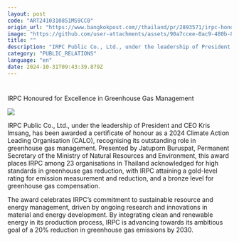 ```yaml
---
layout: post
code: "ART2410310851MS9CC0"
origin_url: "https://www.bangkokpost.com//thailand/pr/2893571/irpc-honoured-for-excellence-in-greenhouse-gas-management"
image: "https://github.com/user-attachments/assets/90a7ccee-0ac9-480b-8870-5d6e7576d63e"
title: ""
description: "IRPC Public Co., Ltd., under the leadership of President and CEO Kris Imsang, has been awarded a certificate of honour as a 2024 Climate Action Leading Organisation (CALO), recognising its outstanding role in greenhouse gas management. Presented by Jatuporn Buruspat, Permanent Secretary of the Ministry of Natural Resources and Environment, this award places IRPC among 23 organisations in Thailand acknowledged for high standards in greenhouse gas reduction, with IRPC attaining a gold-level rating for emission measurement and reduction, and a bronze level for greenhouse gas compensation."
category: "PUBLIC_RELATIONS"
language: "en"
date: 2024-10-31T09:43:39.879Z
---
```


# 

IRPC Honoured for Excellence in Greenhouse Gas Management

![](https://github.com/user-attachments/assets/ad46f051-f456-42ad-a9cc-f6751e0dbb9d)

IRPC Public Co., Ltd., under the leadership of President and CEO Kris Imsang, has been awarded a certificate of honour as a 2024 Climate Action Leading Organisation (CALO), recognising its outstanding role in greenhouse gas management. Presented by Jatuporn Buruspat, Permanent Secretary of the Ministry of Natural Resources and Environment, this award places IRPC among 23 organisations in Thailand acknowledged for high standards in greenhouse gas reduction, with IRPC attaining a gold-level rating for emission measurement and reduction, and a bronze level for greenhouse gas compensation.

The award celebrates IRPC’s commitment to sustainable resource and energy management, driven by ongoing research and innovations in material and energy development. By integrating clean and renewable energy in its production process, IRPC is advancing towards its ambitious goal of a 20% reduction in greenhouse gas emissions by 2030.